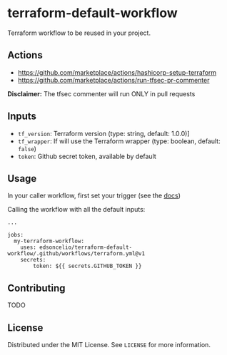 # terraform-default-workflow
Terraform workflow to be reused in your project.

## Actions
* https://github.com/marketplace/actions/hashicorp-setup-terraform
* https://github.com/marketplace/actions/run-tfsec-pr-commenter

**Disclaimer:** The tfsec commenter will run ONLY in pull requests

## Inputs
* `tf_version`: Terraform version (type: string, default: 1.0.0)]
* `tf_wrapper`: If will use the Terraform wrapper (type: boolean, default: `false`)
* `token`: Github secret token, available by default

## Usage
In your caller workflow, first set your trigger (see the [docs](https://docs.github.com/en/actions/learn-github-actions/events-that-trigger-workflows))

Calling the workflow with all the default inputs:
```
...

jobs:
  my-terraform-workflow:
    uses: edsoncelio/terraform-default-workflow/.github/workflows/terraform.yml@v1
    secrets:
        token: ${{ secrets.GITHUB_TOKEN }}
```

## Contributing
TODO

## License
Distributed under the MIT License. See `LICENSE` for more information.
